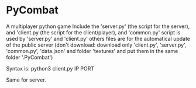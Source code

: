 # PyCombat
A multiplayer python game
Include the 'server.py' (the script for the server), and 'client.py (the script for the client/player), and 'common.py' script is used by 'server.py' and 'client.py'
others files are for the automatical update of the public server (don't download: download only 'client.py', 'server.py', 'common.py', 'data.json' and folder 'textures' and put them in the same folder '.PyCombat')

Syntax is: python3 client.py IP PORT

Same for server.
